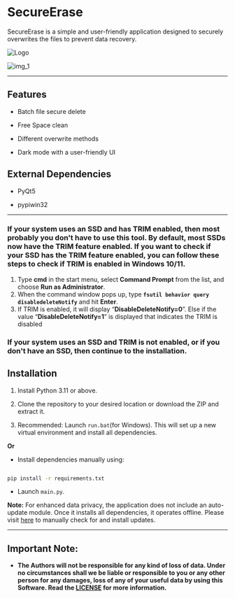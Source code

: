 
# SecureErase

  

SecureErase is a simple and user-friendly application designed to securely overwrites the files to prevent data recovery.

  

![Logo](https://github.com/sdmdg/secure-erase/assets/151946448/93240327-dd76-4a80-8849-24ca14ef6c46)

  

![img_1](https://github.com/sdmdg/secure-erase/assets/151946448/bff078af-eb49-46f5-8dbc-63a3fbf2fccc)

  

---

  

## Features

  

* Batch file secure delete

* Free Space clean

* Different overwrite methods

* Dark mode with a user-friendly UI

  
  

## External Dependencies

  

* PyQt5

* pypiwin32

  

---

### If your system uses an SSD and has TRIM enabled, then most probably you don't have to use this tool. By default, most SSDs now have the TRIM feature enabled. If you want to check if your SSD has the TRIM feature enabled, you can follow these steps to check if TRIM is enabled in Windows 10/11.

1. Type  **cmd** in the start menu, select  **Command Prompt** from the list, and choose **Run as Administrator**.
2. When the command window pops up, type **`fsutil behavior query disabledeleteNotify`** and hit  **Enter**.
3. If TRIM is enabled, it will display “**DisableDeleteNotify=0**”. Else if the value “**DisableDeleteNotify=1**” is displayed that indicates the TRIM is disabled
  
### If your system uses an SSD and TRIM is not enabled, or if you don't have an SSD, then continue to the installation.


## Installation


1. Install Python 3.11 or above.

2. Clone the repository to your desired location or download the ZIP and extract it.

3. Recommended: Launch `run.bat`(for Windows). This will set up a new virtual environment and install all dependencies.

  

**Or**

  

- Install dependencies manually using:

```bash

pip install -r requirements.txt

```

- Launch `main.py`.

  
  

**Note:** For enhanced data privacy, the application does not include an auto-update module. Once it installs all dependencies, it operates offline. Please visit [here](https://github.com/sdmdg/secure-erase/) to manually check for and install updates.

  

---

  

## Important Note:

  

-  **The Authors will not be responsible for any kind of loss of data. Under no circumstances shall we be liable or responsible to you or any other person for any damages, loss of any of your useful data by using this Software. Read the [LICENSE](https://github.com/sdmdg/secure-erase/blob/master/LICENSE) for more information.**